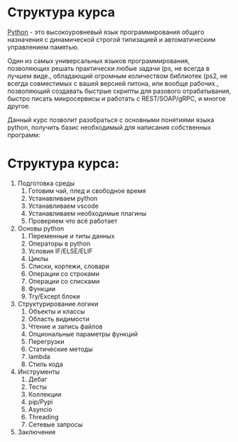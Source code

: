 # Структура курса

[Python](https://www.python.org) - это высокоуровневый язык программирования общего назначения с динамической строгой типизацией и автоматическим управлением памятью.

Один из самых универсальных языков программирования, позволяющих решать практически любые задачи (ps, не всегда в лучшем виде., обладающий огромным количеством библиотек (ps2, не всегда совместимых с вашей версией питона, или вообще рабочих., позволяющий создавать быстрые скрипты для разового отрабатывания, быстро писать микросервисы и работать с REST/SOAP/gRPC, и многое другое.

Данный курс позволит разобраться с основными понятиями языка python, получить базис необходимый для написания собственных программ:

# Структура курса:
1. Подготовка среды
    1. Готовим чай, плед и свободное время
    2. Устанавливаем python
    3. Устанавливаем vscode
    4. Устанавливаем необходимые плагины
    5. Проверяем что всё работает
2. Основы python
    1. Переменные и типы данных
    2. Операторы в python
    3. Условия IF/ELSE/ELIF
    4. Циклы
    5. Списки, кортежи, словари
    6. Операции со строками
    7. Операции со списками
    8. Функции
    9. Try/Except блоки
3. Структурирование логики
    1. Объекты и классы
    2. Область видимости
    3. Чтение и запись файлов
    4. Опциональные параметры функций
    5. Перегрузки
    6. Статические методы
    7. lambda
    8. Стиль кода
4. Инструменты
    1. Дебаг
    2. Тесты
    3. Коллекции
    4. pip/Pypi
    5. Asyncio
    6. Threading
    7. Сетевые запросы
5. Заключение